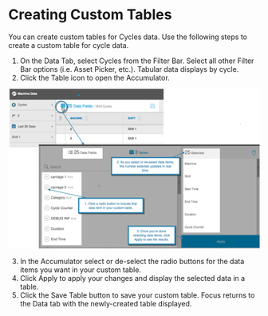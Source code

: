 # Creating Custom Tables

You can create custom tables for Cycles data. Use the following steps to create a custom table for cycle data.

 1. On the Data Tab, select Cycles from the Filter Bar. Select all other Filter Bar options (i.e. Asset Picker, etc.). Tabular data displays by cycle.
 2. Click the Table icon to open the Accumulator.
 
 ![](accumulator3.png)
 
   3. In the Accumulator select or de-select the radio buttons for the data items you want in your custom table.
   1. Click Apply to apply your changes and display the selected data in a table. 
   3. Click the Save Table button to save your custom table. Focus returns to the Data tab with  the newly-created table displayed.